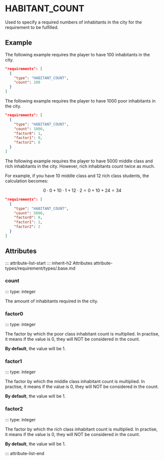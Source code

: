 # HABITANT_COUNT

Used to specify a required numbers of inhabitants in the city for the requirement to be fulfilled.

## Example

The following example requires the player to have 100 inhabitants in the city.

```json
"requirements": [
  {
    "type": "HABITANT_COUNT",
    "count": 100
  }
]
```

The following example requires the player to have 1000 poor inhabitants in the city.

```json
"requirements": [
  {
    "type": "HABITANT_COUNT",
    "count": 1000,
    "factor0": 1,
    "factor1": 0,
    "factor2": 0
  }
]
```

The following example requires the player to have 5000 middle class and rich inhabitants in the city. However, rich inhabitants count twice as much.

For example, if you have 10 middle class and 12 rich class students, the calculation becomes:

$$
0 \cdot 0 + 10 \cdot 1 + 12 \cdot 2 = 0 + 10 + 24 = 34
$$

```json
"requirements": [
  {
    "type": "HABITANT_COUNT",
    "count": 5000,
    "factor0": 0,
    "factor1": 1,
    "factor2": 2
  }
]
```

## Attributes
::: attribute-list-start
::: inherit-h2 Attributes attribute-types/requirement/types/.base.md

### count
::: type: integer

The amount of inhabitants required in the city.

### factor0
::: type: integer

The factor by which the poor class inhabitant count is multiplied.
In practise, it means if the value is 0, they will NOT be considered in the count.

**By default**, the value will be 1.

### factor1
::: type: integer

The factor by which the middle class inhabitant count is multiplied.
In practise, it means if the value is 0, they will NOT be considered in the count.

**By default**, the value will be 1.

### factor2
::: type: integer

The factor by which the rich class inhabitant count is multiplied.
In practise, it means if the value is 0, they will NOT be considered in the count.

**By default**, the value will be 1.

::: attribute-list-end
